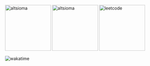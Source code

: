 <p>
  <img height="150" src="https://github-readme-stats.vercel.app/api/top-langs?username=altsioma&show_icons=true&locale=en&layout=compact" alt="altsioma" />
  <img height="150" src="https://github-readme-stats.vercel.app/api?username=altsioma&show_icons=true&locale=en&hide_title=true" alt="altsioma" />
  <img height="150" src="https://leetcard.jacoblin.cool/altsioma?theme=light" alt="leetcode"/>  
</p>
<p>
  
  <img src="https://github-readme-stats.vercel.app/api/wakatime?username=altsioma" alt="wakatime"/>
</p>

<!--
**altsioma/altsioma** is a ✨ _special_ ✨ repository because its `README.md` (this file) appears on your GitHub profile.

Here are some ideas to get you started:

- 🔭 I’m currently working on ...
- 🌱 I’m currently learning ...
- 👯 I’m looking to collaborate on ...
- 🤔 I’m looking for help with ...
- 💬 Ask me about ...
- 📫 How to reach me: ...
- 😄 Pronouns: ...
- ⚡ Fun fact: ...
-->
